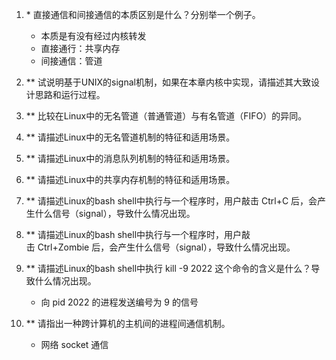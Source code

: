 
1. * 直接通信和间接通信的本质区别是什么？分别举一个例子。
    - 本质是有没有经过内核转发
    - 直接通行：共享内存
    - 间接通信：管道
    
2. ** 试说明基于UNIX的signal机制，如果在本章内核中实现，请描述其大致设计思路和运行过程。
    
3. ** 比较在Linux中的无名管道（普通管道）与有名管道（FIFO）的异同。
    
4. ** 请描述Linux中的无名管道机制的特征和适用场景。
    
5. ** 请描述Linux中的消息队列机制的特征和适用场景。
    
6. ** 请描述Linux中的共享内存机制的特征和适用场景。
    
7. ** 请描述Linux的bash shell中执行与一个程序时，用户敲击 Ctrl+C 后，会产生什么信号（signal），导致什么情况出现。
    
8. ** 请描述Linux的bash shell中执行与一个程序时，用户敲击 Ctrl+Zombie 后，会产生什么信号（signal），导致什么情况出现。
    
9. ** 请描述Linux的bash shell中执行 kill -9 2022 这个命令的含义是什么？导致什么情况出现。
    - 向 pid 2022 的进程发送编号为 9 的信号
    
10. ** 请指出一种跨计算机的主机间的进程间通信机制。
    - 网络 socket 通信
